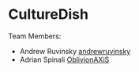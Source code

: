 # CultureDish

Team Members:
* Andrew Ruvinsky [andrewruvinsky](https://github.com/andrewruvinsky)
* Adrian Spinali [OblivionAXiS](https://github.com/OblivionAXiS)
